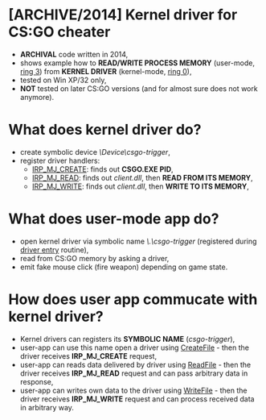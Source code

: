 # [ARCHIVE/2014] Kernel driver for CS:GO cheater
- **ARCHIVAL** code written in 2014,
- shows example how to **READ/WRITE PROCESS MEMORY** (user-mode, [ring 3](https://en.wikipedia.org/wiki/Protection_ring)) from **KERNEL DRIVER** (kernel-mode, [ring 0](https://en.wikipedia.org/wiki/Protection_ring)),
- tested on Win XP/32 only,
- **NOT** tested on later CS:GO versions (and for almost sure does not work anymore).

# What does kernel driver do?

  - create symbolic device *\\Device\\csgo-trigger*,
  - register driver handlers:
    - [IRP_MJ_CREATE](https://docs.microsoft.com/en-us/windows-hardware/drivers/kernel/irp-mj-create): finds out **CSGO.EXE PID**,
    - [IRP_MJ_READ](https://docs.microsoft.com/pl-pl/windows-hardware/drivers/kernel/irp-mj-read): finds out *client.dll*, then **READ FROM ITS MEMORY**,
    - [IRP_MJ_WRITE](https://docs.microsoft.com/pl-pl/windows-hardware/drivers/kernel/irp-mj-write): finds out *client.dll*, then **WRITE TO ITS MEMORY**,
  

# What does user-mode app do?

  - open kernel driver via symbolic name *\\.\csgo-trigger* (registered during [driver entry](https://docs.microsoft.com/en-us/windows-hardware/drivers/kernel/writing-a-driverentry-routine) routine),
  - read from CS:GO memory by asking a driver, 
  - emit fake mouse click (fire weapon) depending on game state.
  
# How does user app commucate with kernel driver?

  - Kernel drivers can registers its **SYMBOLIC NAME** (*csgo-trigger*),
  - user-app can use this name open a driver using [CreateFile](https://docs.microsoft.com/en-us/windows/win32/api/fileapi/nf-fileapi-createfilea) - then the driver receives **IRP_MJ_CREATE** request,
  - user-app can reads data delivered by driver using [ReadFile](https://docs.microsoft.com/en-us/windows/win32/api/fileapi/nf-fileapi-readfile) - then the driver receives **IRP_MJ_READ** request and can pass arbitrary data in response,
  - user-app can writes own data to the driver using [WriteFile](https://docs.microsoft.com/en-us/windows/win32/api/fileapi/nf-fileapi-writefile) - then the driver receives **IRP_MJ_WRITE** request and can process received data in arbitrary way.

